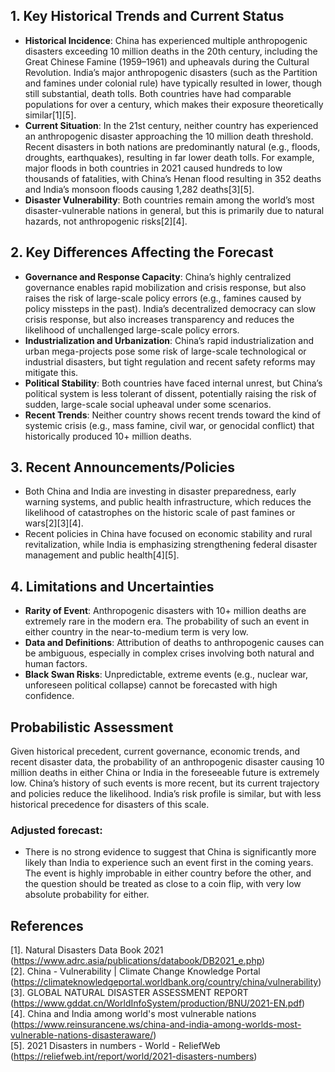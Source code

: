 ## 1. Key Historical Trends and Current Status

- **Historical Incidence**: China has experienced multiple anthropogenic disasters exceeding 10 million deaths in the 20th century, including the Great Chinese Famine (1959–1961) and upheavals during the Cultural Revolution. India’s major anthropogenic disasters (such as the Partition and famines under colonial rule) have typically resulted in lower, though still substantial, death tolls. Both countries have had comparable populations for over a century, which makes their exposure theoretically similar[1][5].
- **Current Situation**: In the 21st century, neither country has experienced an anthropogenic disaster approaching the 10 million death threshold. Recent disasters in both nations are predominantly natural (e.g., floods, droughts, earthquakes), resulting in far lower death tolls. For example, major floods in both countries in 2021 caused hundreds to low thousands of fatalities, with China’s Henan flood resulting in 352 deaths and India’s monsoon floods causing 1,282 deaths[3][5].
- **Disaster Vulnerability**: Both countries remain among the world’s most disaster-vulnerable nations in general, but this is primarily due to natural hazards, not anthropogenic risks[2][4].

## 2. Key Differences Affecting the Forecast

- **Governance and Response Capacity**: China’s highly centralized governance enables rapid mobilization and crisis response, but also raises the risk of large-scale policy errors (e.g., famines caused by policy missteps in the past). India’s decentralized democracy can slow crisis response, but also increases transparency and reduces the likelihood of unchallenged large-scale policy errors.
- **Industrialization and Urbanization**: China’s rapid industrialization and urban mega-projects pose some risk of large-scale technological or industrial disasters, but tight regulation and recent safety reforms may mitigate this.
- **Political Stability**: Both countries have faced internal unrest, but China’s political system is less tolerant of dissent, potentially raising the risk of sudden, large-scale social upheaval under some scenarios.
- **Recent Trends**: Neither country shows recent trends toward the kind of systemic crisis (e.g., mass famine, civil war, or genocidal conflict) that historically produced 10+ million deaths.

## 3. Recent Announcements/Policies

- Both China and India are investing in disaster preparedness, early warning systems, and public health infrastructure, which reduces the likelihood of catastrophes on the historic scale of past famines or wars[2][3][4].
- Recent policies in China have focused on economic stability and rural revitalization, while India is emphasizing strengthening federal disaster management and public health[4][5].

## 4. Limitations and Uncertainties

- **Rarity of Event**: Anthropogenic disasters with 10+ million deaths are extremely rare in the modern era. The probability of such an event in either country in the near-to-medium term is very low.
- **Data and Definitions**: Attribution of deaths to anthropogenic causes can be ambiguous, especially in complex crises involving both natural and human factors.
- **Black Swan Risks**: Unpredictable, extreme events (e.g., nuclear war, unforeseen political collapse) cannot be forecasted with high confidence.

## Probabilistic Assessment

Given historical precedent, current governance, economic trends, and recent disaster data, the probability of an anthropogenic disaster causing 10 million deaths in either China or India in the foreseeable future is extremely low. China’s history of such events is more recent, but its current trajectory and policies reduce the likelihood. India’s risk profile is similar, but with less historical precedence for disasters of this scale.

### Adjusted forecast:  
- There is no strong evidence to suggest that China is significantly more likely than India to experience such an event first in the coming years. The event is highly improbable in either country before the other, and the question should be treated as close to a coin flip, with very low absolute probability for either.

## References

[1]. Natural Disasters Data Book 2021 (https://www.adrc.asia/publications/databook/DB2021_e.php)  
[2]. China - Vulnerability | Climate Change Knowledge Portal (https://climateknowledgeportal.worldbank.org/country/china/vulnerability)  
[3]. GLOBAL NATURAL DISASTER ASSESSMENT REPORT (https://www.gddat.cn/WorldInfoSystem/production/BNU/2021-EN.pdf)  
[4]. China and India among world's most vulnerable nations (https://www.reinsurancene.ws/china-and-india-among-worlds-most-vulnerable-nations-disasteraware/)  
[5]. 2021 Disasters in numbers - World - ReliefWeb (https://reliefweb.int/report/world/2021-disasters-numbers)